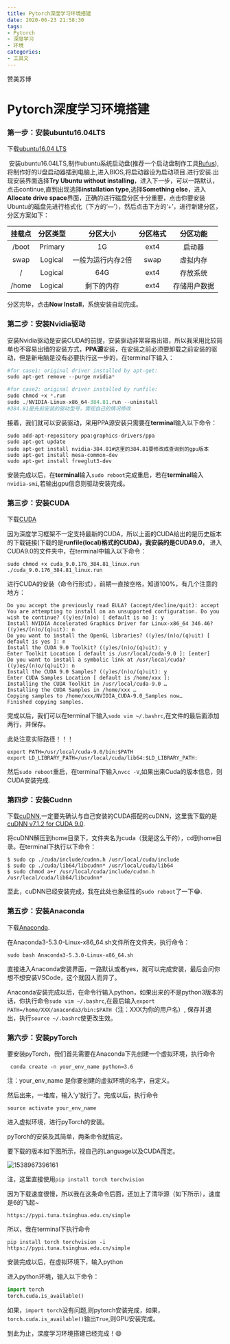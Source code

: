 ```yaml
---
title: Pytorch深度学习环境搭建
date: 2020-06-23 21:58:30
tags:
- Pytorch
- 深度学习
- 环境
categories: 
- 工具文
---
```


赞美苏博

# Pytorch深度学习环境搭建

###  第一步：安装ubuntu16.04LTS

下载[ubuntu16.04 LTS](http://releases.ubuntu.com/16.04/ubuntu-16.04.5-desktop-amd64.iso.torrent?_ga=2.158494834.997977904.1538909291-1066999065.1538909291)

​	安装ubuntu16.04LTS,制作ubuntu系统启动盘(推荐一个启动盘制作工具[Rufus](http://rufus.akeo.ie/)),将制作好的U盘启动器插到电脑上,进入BIOS,将启动器设为启动项目.进行安装.出现安装界面选择**Try Ubuntu without installing**，进入下一步，可以一路默认，点击continue,直到出现选择**installation type**,选择**Something else**，进入**Allocate drive space**界面，正确的进行磁盘分区十分重要，点击你要安装Ubuntu的磁盘先进行格式化（下方的‘—’），然后点击下方的‘+’，进行新建分区，分区方案如下：

| 挂载点 | 分区类型 |     分区大小      | 分区格式 |   分区功能   |
| :----: | :------: | :---------------: | :------: | :----------: |
| /boot  | Primary  |        1G         |   ext4   |    启动器    |
|  swap  | Logical  | 一般为运行内存2倍 |   swap   |   虚拟内存   |
|   /    | Logical  |        64G        |   ext4   |   存放系统   |
| /home  | Logical  |    剩下的内存     |   ext4   | 存储用户数据 |

分区完毕，点击**Now Install**，系统安装自动完成。

### 第二步：安装Nvidia驱动

​	安装Nvidia驱动是安装CUDA的前提，安装驱动非常容易出错，所以我采用比较简单也不容易出错的安装方式，**PPA源**安装，在安装之前必须要卸载之前安装的驱动，但是新电脑是没有必要执行这一步的，在terminal下输入：

```python
#for case1: original driver installed by apt-get:
sudo apt-get remove --purge nvidia*

#for case2: original driver installed by runfile:
sudo chmod +x *.run
sudo ./NVIDIA-Linux-x86_64-384.81.run --uninstall
#384.81是先前安装的驱动型号，需视自己的情况修改
```

接着，我们就可以安装驱动，采用PPA源安装只需要在**terminal**输入以下命令：

```
sudo add-apt-repository ppa:graphics-drivers/ppa
sudo apt-get update
sudo apt-get install nvidia-384.81#这里的384.81要修改成查询到的gpu版本
sudo apt-get install mesa-common-dev
sudo apt-get install freeglut3-dev
```

安装完成以后，在**terminal**输入```sudo reboot```完成重启，若在**terminal**输入```nvidia-smi```,若输出gpu信息则驱动安装完成。

### 第三步：安装CUDA

下载[CUDA](https://developer.nvidia.com/cuda-toolkit-archive)

​	因为深度学习框架不一定支持最新的CUDA，所以上面的CUDA给出的是历史版本的下载链接(下载的是**runfile(local)**格式的CUDA)，我安装的是**CUDA9.0**， 进入CUDA9.0的文件夹中，在terminal中输入以下命令：

```
sudo chmod +x cuda_9.0.176_384.81_linux.run
./cuda_9.0.176_384.81_linux.run
```

进行CUDA的安装（命令行形式），前期一直按空格，知道100%，有几个注意的地方：

```linux
Do you accept the previously read EULA? (accept/decline/quit): accept 
You are attempting to install on an unsupported configuration. Do you wish to continue? ((y)es/(n)o) [ default is no ]: y 
Install NVIDIA Accelerated Graphics Driver for Linux-x86_64 346.46? ((y)es/(n)o/(q)uit): n 
Do you want to install the OpenGL libraries? ((y)es/(n)o/(q)uit) [ default is yes ]: n 
Install the CUDA 9.0 Toolkit? ((y)es/(n)o/(q)uit): y 
Enter Toolkit Location [ default is /usr/local/cuda-9.0 ]: [enter]
Do you want to install a symbolic link at /usr/local/cuda? ((y)es/(n)o/(q)uit): n 
Install the CUDA 9.0 Samples? ((y)es/(n)o/(q)uit): y 
Enter CUDA Samples Location [ default is /home/xxx ]: 
Installing the CUDA Toolkit in /usr/local/cuda-9.0 … 
Installing the CUDA Samples in /home/xxx … 
Copying samples to /home/xxx/NVIDIA_CUDA-9.0_Samples now… 
Finished copying samples.
```

完成以后，我们可以在terminal下输入```sodo vim ~/.bashrc```,在文件的最后面添加两行，并保存。

此处注意实际路径！！！

```
export PATH=/usr/local/cuda-9.0/bin:$PATH
export LD_LIBRARY_PATH=/usr/local/cuda/lib64:$LD_LIBRARY_PATH:
```

然后```sudo reboot```重启，在terminal下输入```nvcc -V```,如果出来Cuda的版本信息，则CUDA安装完成.

### 第四步：安装Cudnn

下载[cuDNN](https://developer.nvidia.com/rdp/cudnn-archive),一定要先确认与自己安装的CUDA搭配的cuDNN，这里我下载的是[cuDNN v7.1.2 for CUDA 9.0](https://developer.nvidia.com/rdp/cudnn-archive#a-collapse713-9).

将cuDNN解压到home目录下，文件夹名为cuda（我是这么干的），cd到home目录。在terminal下执行以下命令：

```linux
$ sudo cp ./cuda/include/cudnn.h /usr/local/cuda/include
$ sudo cp ./cuda/lib64/libcudnn* /usr/local/cuda/lib64
$ sudo chmod a+r /usr/local/cuda/include/cudnn.h /usr/local/cuda/lib64/libcudnn*
```

至此，cuDNN已经安装完成，我在此处也象征性的```sudo reboot```了一下:joy:.

### 第五步：安装Anaconda

下载[Anaconda](https://repo.anaconda.com/archive/Anaconda3-5.3.0-Linux-x86_64.sh).

在Anaconda3-5.3.0-Linux-x86_64.sh文件所在文件夹，执行命令：

```
sudo bash Anaconda3-5.3.0-Linux-x86_64.sh 
```

直接进入Anaconda安装界面，一路默认或者yes，就可以完成安装，最后会问你想不想安装VSCode，这个就因人而异了。

Anaconda安装完成以后，在命令行输入python，如果出来的不是python3版本的话，你执行命令```sudo vim ~/.bashrc```,在最后输入```export PATH=/home/XXX/anaconda3/bin:$PATH```（注：XXX为你的用户名）, 保存并退出，执行```source ~/.bashrc```使更改生效。

### 第六步：安装pyTorch

要安装pyTorch，我们首先需要在Anaconda下先创建一个虚拟环境，执行命令

``` conda create -n your_env_name python=3.6```

注：your_env_name 是你要创建的虚拟环境的名字，自定义。

然后出来，一堆库，输入’y'就行了。完成以后，执行命令

```source activate your_env_name```

进入虚拟环境，进行pyTorch的安装。

pyTorch的安装及其简单，两条命令就搞定。

要下载的版本如下图所示，视自己的Language以及CUDA而定。

![1538967396161](C:\Users\SYZ\AppData\Roaming\Typora\typora-user-images\1538967396161.png)

注，这里直接使用```pip install torch torchvision```

因为下载速度很慢，所以我在这条命令后面，还加上了清华源（如下所示），速度是6的飞起~

```https://pypi.tuna.tsinghua.edu.cn/simple```

所以，我在terminal下执行命令

```pip install torch torchvision -i https://pypi.tuna.tsinghua.edu.cn/simple```

安装完成以后，在虚拟环境下，输入python

进入python环境，输入以下命令：

```python
import torch
torch.cuda.is_available()
```

如果，```import torch```没有问题,则pytorch安装完成，如果，```torch.cuda.is_available()```输出```True```,则GPU安装完成。

到此为止，深度学习环境搭建已经完成！:smile:



